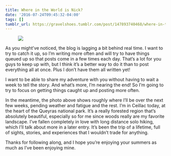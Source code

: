 ```yaml
---
title: Where in the World is Nick?
date: '2016-07-24T09:45:32-04:00'
tags: []
tumblr_url: https://gravelshoes.tumblr.com/post/147893740468/where-in-the-world-is-nick
---
```

<figure class="tmblr-full" data-orig-height="3264" data-orig-width="2448"><img src="https://66.media.tumblr.com/f42113e4eb480174b4e834d7f5b277d2/tumblr_inline_oatemhjlSY1uncvcw_540.jpg" data-orig-height="3264" data-orig-width="2448"></figure>

As you might’ve noticed, the blog is lagging a bit behind real time. I want to try to catch it up, so I’m writing more often and will try to have things queued up so that posts come in a few times each day. That’s a lot for you guys to keep up with, but I think it’s a better way to do it than to post everything all at once. Plus I don’t have them all written yet!

I want to be able to share my adventure with you without having to wait a week to tell the story. And what’s more, I’m nearing the end! So I’m going to try to focus on getting things caught up and posting more often.

In the meantime, the photo above shows roughly where I’ll be over the next few weeks, pending weather and fatigue and the rest. I’m in Ceillac today, at the heart of the Queyras national park. It’s a really forested region that’s absolutely beautiful, especially so for me since woods really are my favorite landscape. I’ve fallen completely in love with long distance solo hiking, which I’ll talk about more in a later entry. It’s been the trip of a lifetime, full of sights, stories, and experiences that I wouldn’t trade for anything.

Thanks for following along, and I hope you’re enjoying your summers as much as I’ve been enjoying mine.

